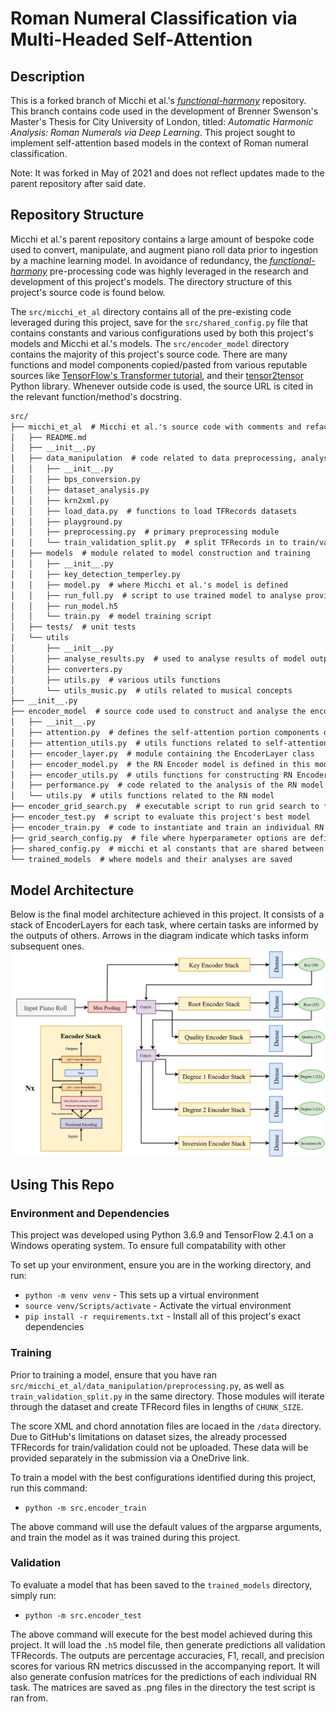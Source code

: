 # Roman Numeral Classification via Multi-Headed Self-Attention

## Description

This is a forked branch of Micchi et al.'s _[functional-harmony](https://gitlab.com/algomus.fr/functional-harmony)_ repository. 
This branch contains code used in the development of Brenner Swenson's Master's Thesis for City University of London, 
titled: _Automatic Harmonic Analysis: Roman Numerals via Deep Learning_. This project sought to implement self-attention based
models in the context of Roman numeral classification.

Note:
It was forked in May of 2021 and does not reflect updates made to the parent repository after said date.

## Repository Structure
Micchi et al.'s parent repository contains a large amount of bespoke code used to convert, manipulate, and augment piano roll
data prior to ingestion by a machine learning model. In avoidance of redundancy, the _[functional-harmony](https://gitlab.com/algomus.fr/functional-harmony)_ 
pre-processing code was highly leveraged in the research and development of this project's models. The directory structure of this project's source code is found below.

The `src/micchi_et_al` directory contains all of the pre-existing code leveraged during this project, save for the `src/shared_config.py` file that contains constants and various 
configurations used by both this project's models and Micchi et al.'s models. The `src/encoder_model` directory contains the majority of this project's source code.
There are many functions and model components copied/pasted from various reputable sources like [TensorFlow's Transformer tutorial](https://www.tensorflow.org/text/tutorials/transformer),
and their [tensor2tensor](https://github.com/tensorflow/tensor2tensor) Python library. Whenever outside code is used, the source URL is cited in the relevant function/method's docstring.

```markdown
src/
├── micchi_et_al  # Micchi et al.'s source code with comments and refactored import statements for compatability
│   ├── README.md
│   ├── __init__.py
│   ├── data_manipulation  # code related to data preprocessing, analysis, and manipulation
│   │   ├── __init__.py
│   │   ├── bps_conversion.py
│   │   ├── dataset_analysis.py
│   │   ├── krn2xml.py
│   │   ├── load_data.py  # functions to load TFRecords datasets
│   │   ├── playground.py
│   │   ├── preprocessing.py  # primary preprocessing module
│   │   └── train_validation_split.py  # split TFRecords in to train/validation
│   ├── models  # module related to model construction and training
│   │   ├── __init__.py
│   │   ├── key_detection_temperley.py
│   │   ├── model.py  # where Micchi et al.'s model is defined
│   │   ├── run_full.py  # script to use trained model to analyse provided scores
│   │   ├── run_model.h5
│   │   └── train.py  # model training script
│   ├── tests/  # unit tests
│   └── utils
│       ├── __init__.py
│       ├── analyse_results.py  # used to analyse results of model outputs and compare models
│       ├── converters.py
│       ├── utils.py  # various utils functions
│       └── utils_music.py  # utils related to musical concepts
├── __init__.py  
├── encoder_model  # source code used to construct and analyse the encoder-based RN model of this project
│   ├── __init__.py
│   ├── attention.py  # defines the self-attention portion components of the model
│   ├── attention_utils.py  # utils functions related to self-attention calculation.
│   ├── encoder_layer.py  # module containing the EncoderLayer class
│   ├── encoder_model.py  # the RN Encoder model is defined in this module, as well as functions for constructing it
│   ├── encoder_utils.py  # utils functions for constructing RN Encoder model.
│   ├── performance.py  # code related to the analysis of the RN model's outputs. 
│   └── utils.py  # utils functions related to the RN model
├── encoder_grid_search.py  # executable script to run grid search to find optimal hyperparameter configurations
├── encoder_test.py  # script to evaluate this project's best model
├── encoder_train.py  # code to instantiate and train an individual RN model. Called by grid search module.
├── grid_search_config.py  # file where hyperparameter options are defined for grid search
├── shared_config.py  # micchi et al constants that are shared between their model's and ours
└── trained_models  # where models and their analyses are saved
```

## Model Architecture
Below is the final model architecture achieved in this project. It consists of a stack of EncoderLayers 
for each task, where certain tasks are informed by the outputs of others. Arrows in the diagram indicate which tasks inform subsequent ones.
![Alt text](assets/RN_encoder_diagram.png?raw=true "Model Architecture")


## Using This Repo

### Environment and Dependencies
This project was developed using Python 3.6.9 and TensorFlow 2.4.1 on a Windows operating system. To ensure full compatability with other 

To set up your environment, ensure you are in the working directory, and run:
- `python -m venv venv` - This sets up a virtual environment
- `source venv/Scripts/activate` - Activate the virtual environment
- `pip install -r requirements.txt` - Install all of this project's exact dependencies

### Training
Prior to training a model, ensure that you have ran `src/micchi_et_al/data_manipulation/preprocessing.py`, as well as `train_validation_split.py` in the same directory.
Those modules will iterate through the dataset and create TFRecord files in lengths of `CHUNK_SIZE`. 

The score XML and chord annotation files are locaed in the `/data` directory. Due to GitHub's limitations
on dataset sizes, the already processed TFRecords for train/validation could not be uploaded. These data
will be provided separately in the submission via a OneDrive link.

To train a model with the best configurations identified during this project, run this command:
- `python -m src.encoder_train`

The above command will use the default values of the argparse arguments, and train the model as it was trained during this project. 


### Validation
To evaluate a model that has been saved to the `trained_models` directory, simply run:
- `python -m src.encoder_test`

The above command will execute for the best model achieved during this project. It will load the `.h5` model file, then generate predictions all validation TFRecords. 
The outputs are percentage accuracies, F1, recall, and precision scores for various RN metrics discussed in the accompanying report. It will also generate confusion matrices
for the predictions of each individual RN task. The matrices are saved as .png files in the directory the test script is ran from. 

